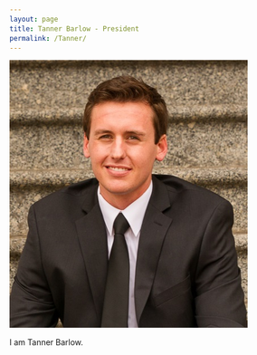 ```yaml
---
layout: page
title: Tanner Barlow - President
permalink: /Tanner/
---
```


![Image of Tanner](../resources/images/TannerPic.jpg)

I am Tanner Barlow.
